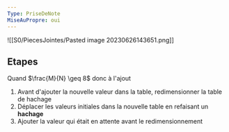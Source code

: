 ```yaml
---
Type: PriseDeNote
MiseAuPropre: oui
---
```

![[S0/PiecesJointes/Pasted image 20230626143651.png]]
## Etapes
Quand $\frac{M}{N} \geq 8$ donc à l'ajout
1. Avant d'ajouter la nouvelle valeur dans la table, redimensionner la table de hachage
2. Déplacer les valeurs initiales dans la nouvelle table en refaisant un **hachage**
3. Ajouter la valeur qui était en attente avant le redimensionnement


